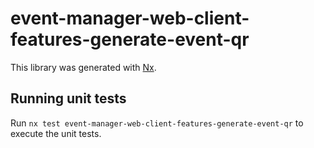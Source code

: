 # event-manager-web-client-features-generate-event-qr

This library was generated with [Nx](https://nx.dev).

## Running unit tests

Run `nx test event-manager-web-client-features-generate-event-qr` to execute the unit tests.
